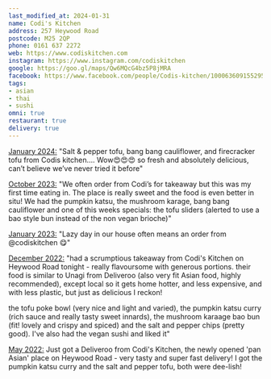 ```yaml
---
last_modified_at: 2024-01-31
name: Codi's Kitchen
address: 257 Heywood Road
postcode: M25 2QP
phone: 0161 637 2272
web: https://www.codiskitchen.com
instagram: https://www.instagram.com/codiskitchen
google: https://goo.gl/maps/Qw6MQcG4bz5P8jMRA
facebook: https://www.facebook.com/people/Codis-kitchen/100063609155295/
tags:
- asian
- thai
- sushi
omni: true
restaurant: true
delivery: true
---
```


[January 2024:](https://www.facebook.com/groups/veganprestwich/posts/2095713317472740) "Salt & pepper tofu, bang bang cauliflower, and firecracker tofu from Codis kitchen…. Wow😍😍😍 so fresh and absolutely delicious, can’t believe we’ve never tried it before"

[October 2023:](https://dumpoir.com/c/6594430583085954023) "We often order from Codi’s for takeaway but this was my first time eating in. The place is really sweet and the food is even better in situ! We had the pumpkin katsu, the mushroom karage, bang bang cauliflower and one of this weeks specials: the tofu sliders (alerted to use a bao style bun instead of the non vegan brioche)"

[January 2023:](https://www.instagram.com/p/Cn16qWvNLLy) "Lazy day in our house often means an order from @codiskitchen 😋"

[December 2022:](https://www.facebook.com/groups/veganprestwich/posts/1819448098432598) "had a scrumptious takeaway from Codi's Kitchen on Heywood Road tonight - really flavoursome with generous portions. their food is similar to Unagi from Deliveroo (also very fit Asian food, highly recommended), except local so it gets home hotter, and less expensive, and with less plastic, but just as delicious I reckon!

the tofu poke bowl (very nice and light and varied), the pumpkin katsu curry (rich sauce and really tasty sweet innards), the mushroom karaage bao bun (fit! lovely and crispy and spiced) and the salt and pepper chips (pretty good). I've also had the vegan sushi and liked it"

[May 2022:](https://www.facebook.com/groups/veganprestwich/posts/1654415841602492) Just got a Deliveroo from Codi's Kitchen, the newly opened 'pan Asian' place on Heywood Road - very tasty and super fast delivery! I got the pumpkin katsu curry and the salt and pepper tofu, both were dee-lish!

